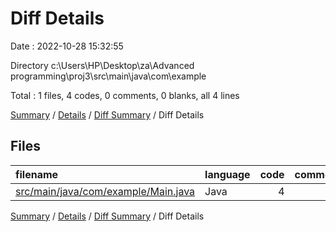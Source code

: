 # Diff Details

Date : 2022-10-28 15:32:55

Directory c:\\Users\\HP\\Desktop\\za\\Advanced programming\\proj3\\src\\main\\java\\com\\example

Total : 1 files,  4 codes, 0 comments, 0 blanks, all 4 lines

[Summary](results.md) / [Details](details.md) / [Diff Summary](diff.md) / Diff Details

## Files
| filename | language | code | comment | blank | total |
| :--- | :--- | ---: | ---: | ---: | ---: |
| [src/main/java/com/example/Main.java](/src/main/java/com/example/Main.java) | Java | 4 | 0 | 0 | 4 |

[Summary](results.md) / [Details](details.md) / [Diff Summary](diff.md) / Diff Details